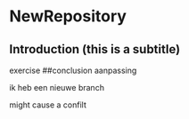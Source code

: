 # NewRepository
## Introduction (this is a subtitle)

exercise
##conclusion
aanpassing


ik heb een nieuwe branch


might cause a confilt